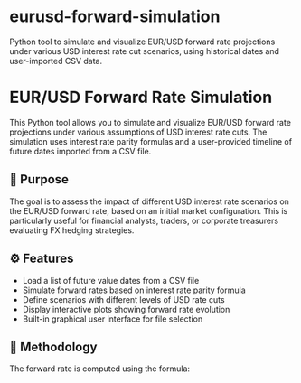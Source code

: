 # eurusd-forward-simulation
Python tool to simulate and visualize EUR/USD forward rate projections under various USD interest rate cut scenarios, using historical dates and user-imported CSV data.
# EUR/USD Forward Rate Simulation

This Python tool allows you to simulate and visualize EUR/USD forward rate projections under various assumptions of USD interest rate cuts. The simulation uses interest rate parity formulas and a user-provided timeline of future dates imported from a CSV file.

## 📌 Purpose

The goal is to assess the impact of different USD interest rate scenarios on the EUR/USD forward rate, based on an initial market configuration. This is particularly useful for financial analysts, traders, or corporate treasurers evaluating FX hedging strategies.

## ⚙️ Features

- Load a list of future value dates from a CSV file
- Simulate forward rates based on interest rate parity formula
- Define scenarios with different levels of USD rate cuts
- Display interactive plots showing forward rate evolution
- Built-in graphical user interface for file selection

## 🧮 Methodology

The forward rate is computed using the formula:

